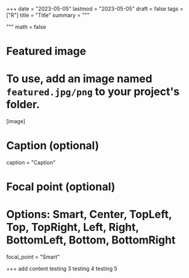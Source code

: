 +++
date = "2023-05-05"
lastmod = "2023-05-05"
draft = false
tags = ["R"]
title = "Title"
summary = """

"""
math = false

# Featured image
# To use, add an image named `featured.jpg/png` to your project's folder. 
[image]
  # Caption (optional)
  caption = "Caption"
  
  # Focal point (optional)
  # Options: Smart, Center, TopLeft, Top, TopRight, Left, Right, BottomLeft, Bottom, BottomRight
  focal_point = "Smart"

+++
 add content
testing 3
testing 4
testing 5

